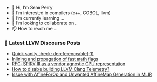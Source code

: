 - 👋 Hi, I’m Sean Perry
- 👀 I’m interested in compilers (c++, COBOL, llvm)
- 🌱 I’m currently learning ...
- 💞️ I’m looking to collaborate on ...
- 📫 How to reach me ...

<!---
s66perry/s66perry is a ✨ special ✨ repository because its `README.md` (this file) appears on your GitHub profile.
You can click the Preview link to take a look at your changes.
--->
### 📕 Latest LLVM Discourse Posts

<!-- DISCOURSE-LLVM:START -->
- [Quick sanity check: dereferenceable&lpar;-1&rpar;](https://discourse.llvm.org/t/quick-sanity-check-dereferenceable-1/85129#post_1)
- [Inlining and propagation of fast math flags](https://discourse.llvm.org/t/inlining-and-propagation-of-fast-math-flags/85123#post_4)
- [RFC: SPIRV IR as a vendor agnostic GPU representation](https://discourse.llvm.org/t/rfc-spirv-ir-as-a-vendor-agnostic-gpu-representation/85115#post_9)
- [How to disable building LLVM Clang Telemetry?](https://discourse.llvm.org/t/how-to-disable-building-llvm-clang-telemetry/84305#post_4)
- [Issue with AffineForOp and Unwanted AffineMap Generation in MLIR](https://discourse.llvm.org/t/issue-with-affineforop-and-unwanted-affinemap-generation-in-mlir/85127#post_1)
<!-- DISCOURSE-LLVM:END -->
